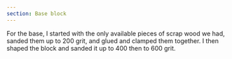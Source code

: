 ```yaml
---
section: Base block
---
```


For the base, I started with the only available pieces of scrap wood we had, sanded them up to 200 grit, and glued and clamped them together. I then shaped the block and sanded it up to 400 then to 600 grit.